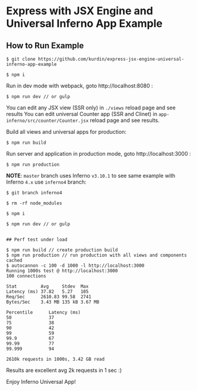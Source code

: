 # Express with JSX Engine and Universal Inferno App Example

## How to Run Example

`$ git clone https://github.com/kurdin/express-jsx-engine-universal-inferno-app-example`

`$ npm i`

Run in dev mode with webpack, goto http://localhost:8080 :

`$ npm run dev // or gulp`

You can edit any JSX view (SSR only) in `./views` reload page and see results
You can edit universal Counter app (SSR and Clinet) in `app-inferno/src/counter/Counter.jsx` reload page and see results.

Build all views and universal apps for production:

`$ npm run build`

Run server and application in production mode, goto http://localhost:3000 :

`$ npm run production`

**NOTE**: `master` branch uses Inferno `v3.10.1` to see same example with Inferno `4.x` use `inferno4` branch:

`$ git branch inferno4`

`$ rm -rf node_modules`

`$ npm i`

`$ npm run dev // or gulp`

```shell

## Perf test under load

$ npm run build // create production build
$ npm run production // run production with all views and components cached
$ autocannon -c 100 -d 1000 -l http://localhost:3000
Running 1000s test @ http://localhost:3000
100 connections

Stat         Avg     Stdev  Max     
Latency (ms) 37.82   5.27   105     
Req/Sec      2610.83 99.58  2741    
Bytes/Sec    3.43 MB 135 kB 3.67 MB 

Percentile      Latency (ms)      
50              37                
75              38                
90              42                
99              59                
99.9            67                
99.99           77                
99.999          94                

2610k requests in 1000s, 3.42 GB read

```
Results are excellent avg 2k requests in 1 sec :)

Enjoy Inferno Universal App!
